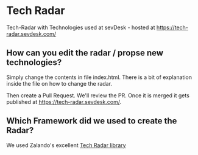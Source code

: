 # Tech Radar

Tech-Radar with Technologies used at sevDesk - hosted at https://tech-radar.sevdesk.com/

## How can you edit the radar / propse new technologies?

Simply change the contents in file index.html. There is a bit of explanation inside the file on how
to change the radar.

Then create a Pull Request. We'll review the PR. Once it is merged it gets published at https://tech-radar.sevdesk.com/.

## Which Framework did we used to create the Radar?

We used Zalando's excellent [Tech Radar library](https://github.com/zalando/tech-radar)
